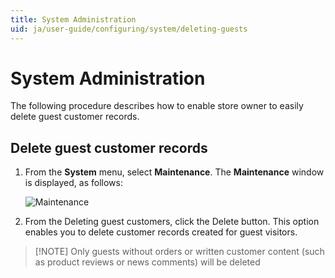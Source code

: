 ```yaml
---
title: System Administration
uid: ja/user-guide/configuring/system/deleting-guests
---
```


# System Administration

The following procedure describes how to enable store owner to easily delete guest customer records.

## Delete guest customer records

1. From the **System** menu, select **Maintenance**. The **Maintenance** window is displayed, as follows:
    
    ![Maintenance](_static/deleting-guests/deleting-guests.png)

2. From the Deleting guest customers, click the Delete button. This option enables you to delete customer records created for guest visitors.

> [!NOTE] Only guests without orders or written customer content (such as product reviews or news comments) will be deleted